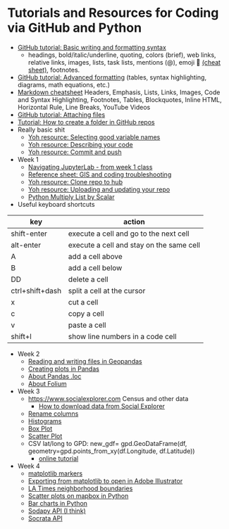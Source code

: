 # Tutorials and Resources for Coding via GitHub and Python
* [GitHub tutorial: Basic writing and formatting syntax](https://docs.github.com/en/get-started/writing-on-github/getting-started-with-writing-and-formatting-on-github/basic-writing-and-formatting-syntax)
   * headings, bold/italic/underline, quoting, colors (brief), web links, relative links, images, lists, task lists, mentions (@), emoji 🍭 [(cheat sheet)](https://github.com/ikatyang/emoji-cheat-sheet/blob/master/README.md), footnotes.
* [GitHub tutorial: Advanced formatting](https://docs.github.com/en/get-started/writing-on-github/working-with-advanced-formatting) (tables, syntax highlighting, diagrams, math equations, etc.)
* [Markdown cheatsheet](https://github.com/adam-p/markdown-here/wiki/Markdown-Cheatsheet) Headers, Emphasis, Lists, Links, Images, Code and Syntax Highlighting, Footnotes, Tables, Blockquotes, Inline HTML, Horizontal Rule, Line Breaks, YouTube Videos
* [GitHub tutorial: Attaching files](https://docs.github.com/en/get-started/writing-on-github/working-with-advanced-formatting/attaching-files)
* [Tutorial: How to create a folder in GitHub repos](https://www.alpharithms.com/how-to-create-a-folder-in-github-repos-463022/)
* Really basic shit
   * [Yoh resource: Selecting good variable names](https://github.com/yohman/23W-UP221/blob/main/Weeks/Week01%20Intro/extras/gcp-1-variable-naming.ipynb)
   * [Yoh resource: Describing your code](https://github.com/yohman/23W-UP221/blob/main/Weeks/Week01%20Intro/extras/gcp-2-describing-code.ipynb)
   * [Yoh resource: Commit and push](https://github.com/yohman/23W-UP221/blob/main/Git%20related/Commit%20and%20push.md)
* Week 1   
   * [Navigating JupyterLab - from week 1 class](https://github.com/yohman/23W-UP221/blob/main/Weeks/Week01%20Intro/W102-NavigatingTheNotebook.ipynb)
   * [Reference sheet: GIS and coding troubleshooting](https://docs.google.com/document/d/14fz3iSSb76PDiyqY8ZGDpao3umKMgvvR5NtvQwOsJao/edit)
   * [Yoh resource: Clone repo to hub](https://github.com/yohman/23W-UP221/blob/main/Git%20related/Clone%20repo%20to%20hub.md)
   * [Yoh resource: Uploading and updating your repo](https://github.com/yohman/23W-UP221/blob/main/Git%20related/Clone%20repo%20to%20hub.md)
   * [Python Multiply List by Scalar](https://linuxhint.com/multiply-list-scalar-python/)
* Useful keyboard shortcuts

key | action
--- | ---
shift-enter | execute a cell and go to the next cell
alt-enter | execute a cell and stay on the same cell
A | add a cell above
B | add a cell below
DD | delete a cell
ctrl+shift+dash | split a cell at the cursor
x | cut a cell
c | copy a cell
v | paste a cell
shift+l | show line numbers in a code cell

* Week 2
    * [Reading and writing files in Geopandas](https://geopandas.org/en/latest/docs/user_guide/io.htmlhttps://geopandas.org/en/latest/docs/user_guide/io.html)
    * [Creating plots in Pandas](https://pandas.pydata.org/pandas-docs/stable/getting_started/intro_tutorials/04_plotting.html#min-tut-04-plotting)
    * [About Pandas .loc](https://www.w3resource.com/pandas/dataframe/dataframe-loc.php)
    * [About Folium](https://python-visualization.github.io/folium/quickstart.html)
* Week 3
    * https://www.socialexplorer.com Census and other data
       * [How to download data from Social Explorer](https://github.com/yohman/up206a/blob/master/guides/social_explorer.md)
    * [Rename columns](https://stackoverflow.com/questions/11346283/renaming-column-names-in-pandas)
    * [Histograms](https://pandas.pydata.org/docs/reference/api/pandas.DataFrame.plot.hist.html)
    * [Box Plot](https://pandas.pydata.org/docs/reference/api/pandas.DataFrame.boxplot.html)
    * [Scatter Plot](https://pandas.pydata.org/docs/reference/api/pandas.DataFrame.plot.scatter.html)
    * CSV lat/long to GPD: new_gdf= gpd.GeoDataFrame(df, geometry=gpd.points_from_xy(df.Longitude, df.Latitude))
        * [online tutorial](https://stackoverflow.com/questions/61122875/geopandas-how-to-read-a-csv-and-convert-to-a-geopandas-dataframe-with-polygons)
* Week 4
    * [matplotlib markers](https://matplotlib.org/stable/api/markers_api.html)
    * [Exporting from matplotlib to open in Adobe Illustrator](https://jonathansoma.com/lede/data-studio/matplotlib/exporting-from-matplotlib-to-open-in-adobe-illustrator/)
    * [LA Times neighborhood boundaries](https://geohub.lacity.org/datasets/lahub::la-times-neighborhood-boundaries/about)
    * [Scatter plots on mapbox in Python](https://plotly.com/python/scattermapbox/)
    * [Bar charts in Python](https://plotly.com/python/bar-charts/)
    * [Sodapy API (I think)](https://github.com/xmunoz/sodapy)
    * [Socrata API](https://dev.socrata.com/docs/endpoints.html)
